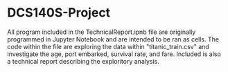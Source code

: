 # DCS140S-Project

All program included in the TechnicalReport.ipnb file are originally programmed in Jupyter Notebook and are intended to be ran as cells.
The code within the file are exploring the data within "titanic_train.csv" and investigate the age, port embarked, survival rate, and fare.
Included is also a technical report describing the exploritory analysis.
